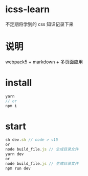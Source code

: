 # icss-learn
不定期将学到的 css 知识记录下来


# 说明
webpack5 + markdown + 多页面应用

# install
```javascript
yarn
// or
npm i
```
# start
```javascript
sh dev.sh // node > v15
or
node build_file.js // 生成目录文件
yarn dev
or
node build_file.js // 生成目录文件
npm run dev
```


